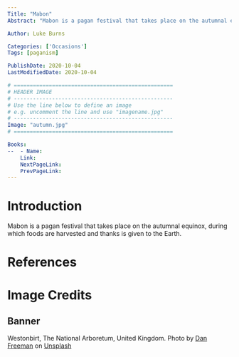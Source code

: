 ```yaml
---
Title: "Mabon"
Abstract: "Mabon is a pagan festival that takes place on the autumnal equinox, during which foods are harvested and thanks is given to the Earth."

Author: Luke Burns

Categories: ['Occasions']
Tags: [paganism]

PublishDate: 2020-10-04
LastModifiedDate: 2020-10-04

# ==================================================
# HEADER IMAGE
# --------------------------------------------------
# Use the line below to define an image
# e.g. uncomment the line and use "imagename.jpg"
# --------------------------------------------------
Image: "autumn.jpg"
# ==================================================

Books:
--  - Name: 
    Link: 
    NextPageLink:
    PrevPageLink:
---
```

# Introduction
Mabon is a pagan festival that takes place on the autumnal equinox, during which foods are harvested and thanks is given to the Earth.

# References

# Image Credits
## Banner
Westonbirt, The National Arboretum, United Kingdom. Photo by <a href="https://unsplash.com/@danfreemanphoto?utm_source=unsplash&amp;utm_medium=referral&amp;utm_content=creditCopyText">Dan Freeman</a> on <a href="https://unsplash.com/s/photos/autumn?utm_source=unsplash&amp;utm_medium=referral&amp;utm_content=creditCopyText">Unsplash</a>